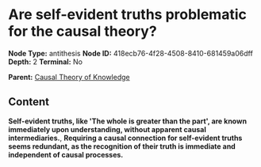 # Are self-evident truths problematic for the causal theory?

**Node Type:** antithesis
**Node ID:** 418ecb76-4f28-4508-8410-681459a06dff
**Depth:** 2
**Terminal:** No

**Parent:** [Causal Theory of Knowledge](causal-theory-of-knowledge.md)

## Content

**Self-evident truths, like 'The whole is greater than the part', are known immediately upon understanding, without apparent causal intermediaries.**, **Requiring a causal connection for self-evident truths seems redundant, as the recognition of their truth is immediate and independent of causal processes.**
